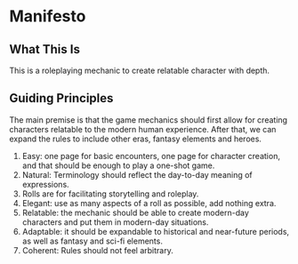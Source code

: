 # Manifesto

## What This Is

This is a roleplaying mechanic to create relatable character with depth. 

## Guiding Principles

The main premise is that the game mechanics should first allow for creating characters relatable to the modern human
experience. After that, we can expand the rules to include other eras, fantasy elements and heroes.

1. Easy: one page for basic encounters, one page for character creation, and that should be enough to play a one-shot game.
2. Natural: Terminology should reflect the day-to-day meaning of expressions.
3. Rolls are for facilitating storytelling and roleplay.
4. Elegant: use as many aspects of a roll as possible, add nothing extra.
5. Relatable: the mechanic should be able to create modern-day characters and put them in modern-day situations.
6. Adaptable: it should be expandable to historical and near-future periods, as well as fantasy and sci-fi elements.
7. Coherent: Rules should not feel arbitrary.

